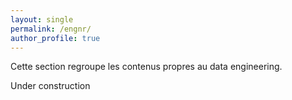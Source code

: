 ```yaml
---
layout: single
permalink: /engnr/
author_profile: true
---
```


Cette section regroupe les contenus propres au data engineering.

Under construction